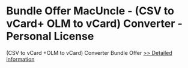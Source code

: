 # Bundle Offer MacUncle - (CSV to vCard+ OLM to vCard) Converter - Personal License
(CSV to vCard +OLM to vCard) Converter Bundle Offer
[>> Detailed information](https://secure.shareit.com/shareit/product.html?productid=300998519&affiliateid=200057808)